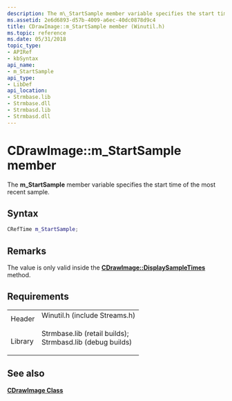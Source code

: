 ```yaml
---
description: The m\_StartSample member variable specifies the start time of the most recent sample.
ms.assetid: 2e6d6893-d57b-4009-a6ec-40dc0878d9c4
title: CDrawImage::m_StartSample member (Winutil.h)
ms.topic: reference
ms.date: 05/31/2018
topic_type: 
- APIRef
- kbSyntax
api_name: 
- m_StartSample
api_type: 
- LibDef
api_location: 
- Strmbase.lib
- Strmbase.dll
- Strmbasd.lib
- Strmbasd.dll
---
```


# CDrawImage::m\_StartSample member

The **m\_StartSample** member variable specifies the start time of the most recent sample.

## Syntax


```C++
CRefTime m_StartSample;
```



## Remarks

The value is only valid inside the [**CDrawImage::DisplaySampleTimes**](cdrawimage-displaysampletimes.md) method.

## Requirements



|                    |                                                                                                                                                                                            |
|--------------------|--------------------------------------------------------------------------------------------------------------------------------------------------------------------------------------------|
| Header<br/>  | <dl> <dt>Winutil.h (include Streams.h)</dt> </dl>                                                                                   |
| Library<br/> | <dl> <dt>Strmbase.lib (retail builds); </dt> <dt>Strmbasd.lib (debug builds)</dt> </dl> |



## See also

<dl> <dt>

[**CDrawImage Class**](cdrawimage.md)
</dt> </dl>

 

 




